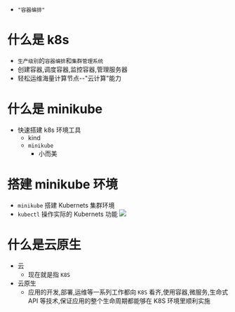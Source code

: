 - `"容器编排"`

# 什么是 k8s
- `生产级别`的`容器编排`和`集群管理系统`
- 创建容器,调度容器,监控容器,管理服务器
- 轻松运维海量计算节点--"云计算"能力

# 什么是 minikube
- 快速搭建 k8s 环境工具
  - kind
  - `minikube`
    - 小而美

# 搭建 minikube 环境
- `minikube` 搭建 Kubernets 集群环境
- `kubectl` 操作实际的 Kubernets 功能
![](https://static001.geekbang.org/resource/image/22/e3/22c4d6ef48a0cf009946ebbbc31b91e3.jpg?wh=1920x1406)

# 什么是云原生
- 云
  - 现在就是指 `K8S`
- 云原生
  - 应用的开发,部署,运维等一系列工作都向 `K8S` 看齐,使用容器,微服务,生命式API 等技术,保证应用的整个生命周期都能够在 K8S 环境里顺利实施